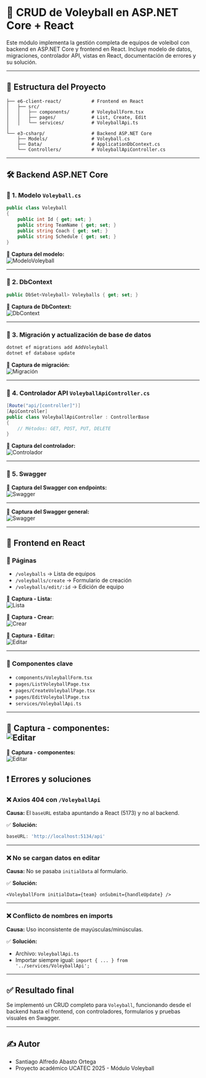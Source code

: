 # 🏐 CRUD de Voleyball en ASP.NET Core + React

Este módulo implementa la gestión completa de equipos de voleibol con backend en ASP.NET Core y frontend en React. Incluye modelo de datos, migraciones, controlador API, vistas en React, documentación de errores y su solución.

---

## 📂 Estructura del Proyecto

```
├── e6-client-react/           # Frontend en React
│   ├── src/
│   │   ├── components/        # VoleyballForm.tsx
│   │   ├── pages/             # List, Create, Edit
│   │   └── services/          # VoleyballApi.ts
│
└── e3-csharp/                 # Backend ASP.NET Core
    ├── Models/                # Voleyball.cs
    ├── Data/                  # ApplicationDbContext.cs
    └── Controllers/           # VoleyballApiController.cs
```

---

## 🛠️ Backend ASP.NET Core

### 📌 1. Modelo `Voleyball.cs`

```csharp
public class Voleyball
{
    public int Id { get; set; }
    public string TeamName { get; set; }
    public string Coach { get; set; }
    public string Schedule { get; set; }
}
```

📸 **Captura del modelo:**  
![ModeloVoleyball](images/modelovoleyball.png)

---

### 📌 2. DbContext

```csharp
public DbSet<Voleyball> Voleyballs { get; set; }
```

📸 **Captura de DbContext:**  
![DbContext](images/dbcontextvoley.png)

---

### 📌 3. Migración y actualización de base de datos

```bash
dotnet ef migrations add AddVoleyball
dotnet ef database update
```

📸 **Captura de migración:**  
![Migración](images/migracion-voleyball.png)

---

### 📌 4. Controlador API `VoleyballApiController.cs`

```csharp
[Route("api/[controller]")]
[ApiController]
public class VoleyballApiController : ControllerBase
{
    // Métodos: GET, POST, PUT, DELETE
}
```

📸 **Captura del controlador:**  
![Controlador](images/controlador-voleyball.png)

---

### 📌 5. Swagger

📸 **Captura del Swagger con endpoints:**  
![Swagger](images/swagger.png)

---
📸 **Captura del Swagger general:**  
![Swagger](images/swagger2.png)

---

## 🎨 Frontend en React

### 📄 Páginas

- `/voleyballs` → Lista de equipos
- `/voleyballs/create` → Formulario de creación
- `/voleyballs/edit/:id` → Edición de equipo

📸 **Captura - Lista:**  
![Lista](images/lista-voleyballs.png)

📸 **Captura - Crear:**  
![Crear](images/crear-voleyball.png)

📸 **Captura - Editar:**  
![Editar](images/editar-voleyball.png)

---

### 🧩 Componentes clave

- `components/VoleyballForm.tsx`
- `pages/ListVoleyballPage.tsx`
- `pages/CreateVoleyballPage.tsx`
- `pages/EditVoleyballPage.tsx`
- `services/VoleyballApi.ts`

---
📸 **Captura - componentes:**  
![Editar](images/componentes1.png)
---
📸 **Captura - componentes:**  
![Editar](images/componentes2.png)

## ❗ Errores y soluciones

### ❌ Axios 404 con `/VoleyballApi`

**Causa:** El `baseURL` estaba apuntando a React (5173) y no al backend.

✅ **Solución:**  
```ts
baseURL: 'http://localhost:5134/api'
```

---

### ❌ No se cargan datos en editar

**Causa:** No se pasaba `initialData` al formulario.

✅ **Solución:**  
```tsx
<VoleyballForm initialData={team} onSubmit={handleUpdate} />
```

---

### ❌ Conflicto de nombres en imports

**Causa:** Uso inconsistente de mayúsculas/minúsculas.

✅ **Solución:**  
- Archivo: `VoleyballApi.ts`
- Importar siempre igual: `import { ... } from '../services/VoleyballApi';`

---

## ✅ Resultado final

Se implementó un CRUD completo para `Voleyball`, funcionando desde el backend hasta el frontend, con controladores, formularios y pruebas visuales en Swagger.

---

## ✍️ Autor

- Santiago Alfredo Abasto Ortega
- Proyecto académico UCATEC 2025 - Módulo Voleyball
